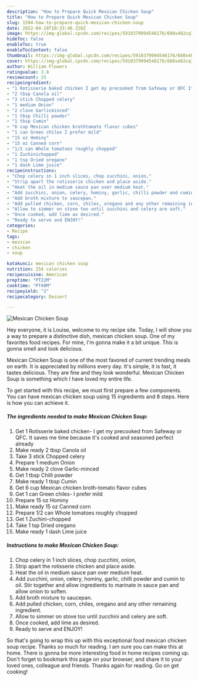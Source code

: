 ```yaml
---
description: "How to Prepare Quick Mexican Chicken Soup"
title: "How to Prepare Quick Mexican Chicken Soup"
slug: 1594-how-to-prepare-quick-mexican-chicken-soup
date: 2022-04-18T10:33:46.328Z
image: https://img-global.cpcdn.com/recipes/5910379994546176/680x482cq70/mexican-chicken-soup-recipe-main-photo.jpg
hideToc: false
enableToc: true
enableTocContent: false
thumbnail: https://img-global.cpcdn.com/recipes/5910379994546176/680x482cq70/mexican-chicken-soup-recipe-main-photo.jpg
cover: https://img-global.cpcdn.com/recipes/5910379994546176/680x482cq70/mexican-chicken-soup-recipe-main-photo.jpg
author: William Flowers
ratingvalue: 3.8
reviewcount: 25
recipeingredient:
- "1 Rotisserie baked chicken I get my precooked from Safeway or QFC It saves me time because its cooked and seasoned perfect already"
- "2 tbsp Canola oil"
- "3 stick Chopped celery"
- "1 medium Onion"
- "2 clove Garlicminced"
- "1 tbsp Chilli powder"
- "1 tbsp Cumin"
- "6 cup Mexican chicken brothtomato flavor cubes"
- "1 can Green chiles I prefer mild"
- "15 oz Hominy"
- "15 oz Canned corn"
- "1/2 can Whole tomatoes roughly chopped"
- "1 Zuchinichopped"
- "1 tsp Dried oregano"
- "1 dash Lime juice"
recipeinstructions:
- "Chop celery in 1 inch slices, chop zucchini, onion,"
- "Strip apart the rotisserie chicken and place aside."
- "Heat the oil in medium sauce pan over medium heat."
- "Add zucchini, onion, celery, hominy, garlic, chilli powder and cumin to oil. Stir together and allow ingredients to marinate in sauce pan and allow onion to soften."
- "Add broth mixture to saucepan."
- "Add pulled chicken, corn, chiles, oregano and any other remaining ingredient."
- "Allow to simmer on stove too until zucchini and celery are soft."
- "Once cooked, add lime as desired."
- "Ready to serve and ENJOY!"
categories:
- Recipe
tags:
- mexican
- chicken
- soup

katakunci: mexican chicken soup 
nutrition: 254 calories
recipecuisine: American
preptime: "PT22M"
cooktime: "PT40M"
recipeyield: "2"
recipecategory: Dessert

---
```



![Mexican Chicken Soup](https://img-global.cpcdn.com/recipes/5910379994546176/680x482cq70/mexican-chicken-soup-recipe-main-photo.jpg)

Hey everyone, it is Louise, welcome to my recipe site. Today, I will show you a way to prepare a distinctive dish, mexican chicken soup. One of my favorites food recipes. For mine, I'm gonna make it a bit unique. This is gonna smell and look delicious.



Mexican Chicken Soup is one of the most favored of current trending meals on earth. It is appreciated by millions every day. It's simple, it is fast, it tastes delicious. They are fine and they look wonderful. Mexican Chicken Soup is something which I have loved my entire life.


To get started with this recipe, we must first prepare a few components. You can have mexican chicken soup using 15 ingredients and 8 steps. Here is how you can achieve it.

<!--inarticleads1-->

##### The ingredients needed to make Mexican Chicken Soup:

1. Get 1 Rotisserie baked chicken- I get my precooked from Safeway or QFC. It saves me time because it&#39;s cooked and seasoned perfect already
1. Make ready 2 tbsp Canola oil
1. Take 3 stick Chopped celery
1. Prepare 1 medium Onion
1. Make ready 2 clove Garlic-minced
1. Get 1 tbsp Chilli powder
1. Make ready 1 tbsp Cumin
1. Get 6 cup Mexican chicken broth-tomato flavor cubes
1. Get 1 can Green chiles- I prefer mild
1. Prepare 15 oz Hominy
1. Make ready 15 oz Canned corn
1. Prepare 1/2 can Whole tomatoes roughly chopped
1. Get 1 Zuchini-chopped
1. Take 1 tsp Dried oregano
1. Make ready 1 dash Lime juice




<!--inarticleads2-->

##### Instructions to make Mexican Chicken Soup:

1. Chop celery in 1 inch slices, chop zucchini, onion,
1. Strip apart the rotisserie chicken and place aside.
1. Heat the oil in medium sauce pan over medium heat.
1. Add zucchini, onion, celery, hominy, garlic, chilli powder and cumin to oil. Stir together and allow ingredients to marinate in sauce pan and allow onion to soften.
1. Add broth mixture to saucepan.
1. Add pulled chicken, corn, chiles, oregano and any other remaining ingredient.
1. Allow to simmer on stove too until zucchini and celery are soft.
1. Once cooked, add lime as desired.
1. Ready to serve and ENJOY!



So that's going to wrap this up with this exceptional food mexican chicken soup recipe. Thanks so much for reading. I am sure you can make this at home. There is gonna be more interesting food in home recipes coming up. Don't forget to bookmark this page on your browser, and share it to your loved ones, colleague and friends. Thanks again for reading. Go on get cooking!
